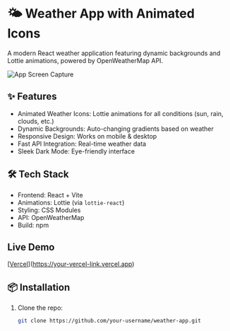 # 🌤️ Weather App with Animated Icons

A modern React weather application featuring dynamic backgrounds and Lottie animations, powered by OpenWeatherMap API.

![App Screen Capture](/public/screen_capute.gif)  



## ✨ Features
- Animated Weather Icons: Lottie animations for all conditions (sun, rain, clouds, etc.)
- Dynamic Backgrounds: Auto-changing gradients based on weather
- Responsive Design: Works on mobile & desktop
- Fast API Integration: Real-time weather data
- Sleek Dark Mode: Eye-friendly interface

## 🛠️ Tech Stack
- Frontend: React + Vite
- Animations: Lottie (via `lottie-react`)
- Styling: CSS Modules
- API: OpenWeatherMap
- Build: npm

##  Live Demo
[[Vercel](https://img.shields.io/badge/Vercel-Deployed-%23000000?logo=vercel)](https://your-vercel-link.vercel.app)

## 📦 Installation
1. Clone the repo:
   ```bash
   git clone https://github.com/your-username/weather-app.git
